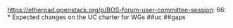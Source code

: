 https://etherpad.openstack.org/p/BOS-forum-user-committee-session: 66: * Expected changes on the UC charter for WGs  ##uc ##gaps
